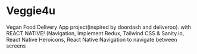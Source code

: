 # Veggie4u
Vegan Food Delivery App project(inspired by doordash and deliveroo). with REACT NATIVE! (Navigation, Implement Redux, Tailwind CSS &amp; Sanity.io, React Native Heroicons, React Native Navigation to navigate between screens


